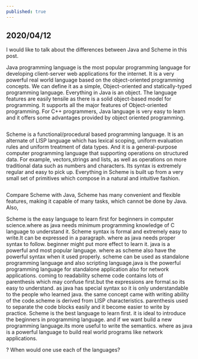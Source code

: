 ```yaml
---
published: true
---
```

## 2020/04/12

I would like to talk about the differences between Java and Scheme in this post. 

Java programming language is the most popular programming language for developing client-server web applications for the internet. It is a very powerful real world language based on the object-oriented programming concepts. We can define it as a simple, Object-oriented and statically-typed programming language. Everything in Java is an object. The language features are easily tensile as there is a solid object-based model for programming. It supports all the major features of Object-oriented programming. For C++ programmers, Java language is very easy to learn and it offers some advantages provided by object oriented programming.

<img src="https://www.typesnuses.com/wp-content/uploads/java-logo.png" alt="">

Scheme is a functional/procedural based programming language. It is an alternate of LISP language which has lexical scoping, uniform evaluation rules and uniform treatment of data types. And it is a general-purpose computer programming language that supporting operations on structured data. For example, vectors,strings and lists, as well as operations on more traditional data such as numbers and characters. Its syntax is extremely regular and easy to pick up. Everything in Scheme is built up from a very small set of primitives which compose in a natural and intuitive fashion.

<img src="https://www.typesnuses.com/wp-content/uploads/scheme-logo.png" alt="">

Compare Scheme with Java, Scheme has many convenient and flexible features, making it capable of many tasks, which cannot be done by Java. Also, 

Scheme is the easy language to learn first for beginners in computer science.where as java needs minimum programming knowledge of C language to understand it.
Scheme syntax is formal and extremely easy to write.It can be expressed in a paragraph. where as java needs proper syntax to follow. beginner might put more effect to learn it.
java is a powerful and most popular language. where as scheme also have the powerful syntax when it used properly.
scheme can be used as standalone programming language and also scripting language.java is the powerful programming language for standalone application also for network applications.
coming to readability scheme code contains lots of parenthesis which may confuse first.but the expressions are formal.so its easy to understand. as java has special syntax so it is only understandable to the people who learned java.
the same concept came with writing ability of the code.scheme is derived from LISP characteristics. parenthesis used to separate the code blocks easily and it become easier to write by practice.
Scheme is the best language to learn first. it is ideal to introduce the beginners in programming language. and if we want build a new programming language.its more useful to write the semantics.
where as java is a powerful language to build real world programs like network applications.

? When would one use each of the languages?
